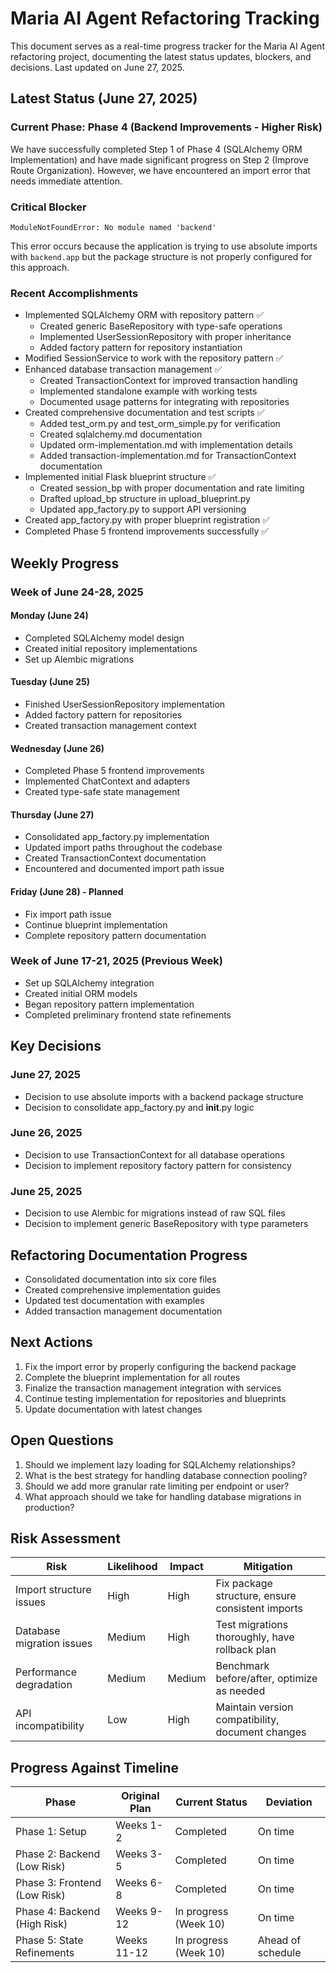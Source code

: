 # Maria AI Agent Refactoring Tracking

This document serves as a real-time progress tracker for the Maria AI Agent refactoring project, documenting the latest status updates, blockers, and decisions. Last updated on June 27, 2025.

## Latest Status (June 27, 2025)

### Current Phase: Phase 4 (Backend Improvements - Higher Risk)
We have successfully completed Step 1 of Phase 4 (SQLAlchemy ORM Implementation) and have made significant progress on Step 2 (Improve Route Organization). However, we have encountered an import error that needs immediate attention.

### Critical Blocker
```
ModuleNotFoundError: No module named 'backend'
```
This error occurs because the application is trying to use absolute imports with `backend.app` but the package structure is not properly configured for this approach.

### Recent Accomplishments

- Implemented SQLAlchemy ORM with repository pattern ✅
  - Created generic BaseRepository with type-safe operations
  - Implemented UserSessionRepository with proper inheritance
  - Added factory pattern for repository instantiation
- Modified SessionService to work with the repository pattern ✅
- Enhanced database transaction management ✅
  - Created TransactionContext for improved transaction handling
  - Implemented standalone example with working tests
  - Documented usage patterns for integrating with repositories
- Created comprehensive documentation and test scripts ✅
  - Added test_orm.py and test_orm_simple.py for verification
  - Created sqlalchemy.md documentation
  - Updated orm-implementation.md with implementation details
  - Added transaction-implementation.md for TransactionContext documentation
- Implemented initial Flask blueprint structure ✅
  - Created session_bp with proper documentation and rate limiting
  - Drafted upload_bp structure in upload_blueprint.py
  - Updated app_factory.py to support API versioning
- Created app_factory.py with proper blueprint registration ✅
- Completed Phase 5 frontend improvements successfully ✅

## Weekly Progress

### Week of June 24-28, 2025

#### Monday (June 24)
- Completed SQLAlchemy model design
- Created initial repository implementations
- Set up Alembic migrations

#### Tuesday (June 25)
- Finished UserSessionRepository implementation
- Added factory pattern for repositories
- Created transaction management context

#### Wednesday (June 26)
- Completed Phase 5 frontend improvements
- Implemented ChatContext and adapters
- Created type-safe state management

#### Thursday (June 27)
- Consolidated app_factory.py implementation
- Updated import paths throughout the codebase
- Created TransactionContext documentation
- Encountered and documented import path issue

#### Friday (June 28) - Planned
- Fix import path issue
- Continue blueprint implementation
- Complete repository pattern documentation

### Week of June 17-21, 2025 (Previous Week)

- Set up SQLAlchemy integration
- Created initial ORM models
- Began repository pattern implementation
- Completed preliminary frontend state refinements

## Key Decisions

### June 27, 2025
- Decision to use absolute imports with a backend package structure
- Decision to consolidate app_factory.py and __init__.py logic

### June 26, 2025
- Decision to use TransactionContext for all database operations
- Decision to implement repository factory pattern for consistency

### June 25, 2025
- Decision to use Alembic for migrations instead of raw SQL files
- Decision to implement generic BaseRepository with type parameters

## Refactoring Documentation Progress

- Consolidated documentation into six core files
- Created comprehensive implementation guides
- Updated test documentation with examples
- Added transaction management documentation

## Next Actions

1. Fix the import error by properly configuring the backend package
2. Complete the blueprint implementation for all routes
3. Finalize the transaction management integration with services
4. Continue testing implementation for repositories and blueprints
5. Update documentation with latest changes

## Open Questions

1. Should we implement lazy loading for SQLAlchemy relationships?
2. What is the best strategy for handling database connection pooling?
3. Should we add more granular rate limiting per endpoint or user?
4. What approach should we take for handling database migrations in production?

## Risk Assessment

| Risk | Likelihood | Impact | Mitigation |
|------|------------|--------|------------|
| Import structure issues | High | High | Fix package structure, ensure consistent imports |
| Database migration issues | Medium | High | Test migrations thoroughly, have rollback plan |
| Performance degradation | Medium | Medium | Benchmark before/after, optimize as needed |
| API incompatibility | Low | High | Maintain version compatibility, document changes |

## Progress Against Timeline

| Phase | Original Plan | Current Status | Deviation |
|-------|--------------|----------------|-----------|
| Phase 1: Setup | Weeks 1-2 | Completed | On time |
| Phase 2: Backend (Low Risk) | Weeks 3-5 | Completed | On time |
| Phase 3: Frontend (Low Risk) | Weeks 6-8 | Completed | On time |
| Phase 4: Backend (High Risk) | Weeks 9-12 | In progress (Week 10) | On time |
| Phase 5: State Refinements | Weeks 11-12 | In progress (Week 10) | Ahead of schedule |
